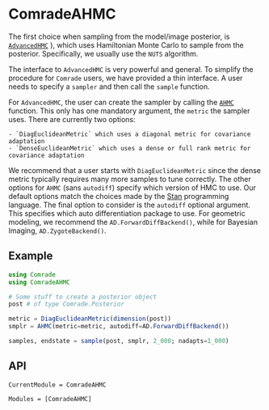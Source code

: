 # ComradeAHMC

The first choice when sampling from the model/image posterior,  is [`AdvancedHMC`](https://github.com/TuringLang/AdvancedHMC.jl)
), which uses Hamiltonian Monte Carlo to sample from the posterior. Specifically, we usually use the `NUTS` algorithm. 

The interface to `AdvancedHMC` is very powerful and general. To simplify 
the procedure for `Comrade` users, we have provided a thin interface. 
A user needs to specify a `sampler` and then call 
the `sample` function.

For `AdvancedHMC`, the user can create the sampler by calling the [`AHMC`](@ref) function. This only has one mandatory argument, the `metric` the sampler uses. There are currently two options:

    - `DiagEuclideanMetric` which uses a diagonal metric for covariance adaptation
    - `DenseEuclideanMetric` which uses a dense or full rank metric for covariance adaptation

We recommend that a user starts with `DiagEuclideanMetric` since the dense metric typically requires many more samples to tune correctly. 
The other options for `AHMC` (sans `autodiff`) specify which version of HMC to use. Our default options match the choices made by the [Stan](https://mc-stan.org/) programming language. The final option to consider is the `autodiff` optional argument. This specifies which auto differentiation package to use. For geometric modeling, we recommend the `AD.ForwardDiffBackend()`, while for Bayesian Imaging, `AD.ZygoteBackend()`.

## Example 

```julia
using Comrade
using ComradeAHMC

# Some stuff to create a posterior object
post # of type Comrade.Posterior

metric = DiagEuclideanMetric(dimension(post))
smplr = AHMC(metric=metric, autodiff=AD.ForwardDiffBackend())

samples, endstate = sample(post, smplr, 2_000; nadapts=1_000)
```

## API

```@meta
CurrentModule = ComradeAHMC
```

```@autodocs
Modules = [ComradeAHMC]
```

